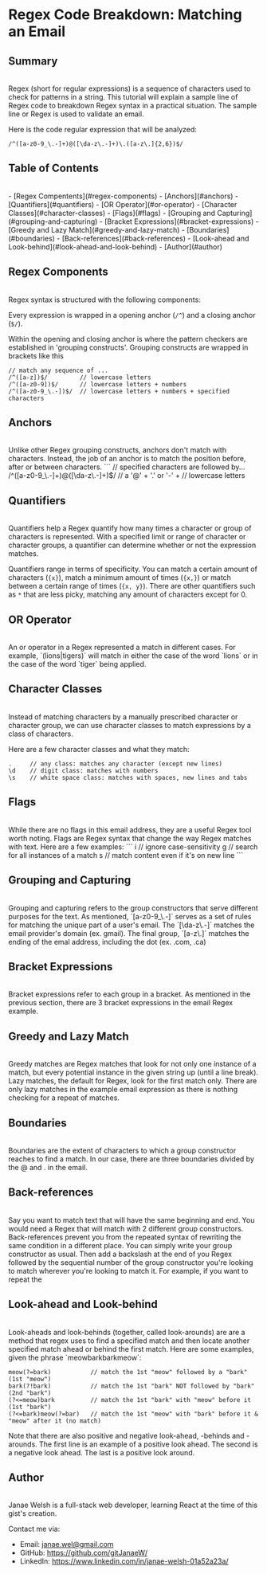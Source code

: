 # Regex Code Breakdown: Matching an Email

## Summary
<br>
Regex (short for regular expressions) is a sequence of characters used to check for patterns in a string. This tutorial will explain a sample line of Regex code to breakdown Regex syntax in a practical situation. The sample line or Regex is used to validate an email.

Here is the code regular expression that will be analyzed:
```
/^([a-z0-9_\.-]+)@([\da-z\.-]+)\.([a-z\.]{2,6})$/
```

## Table of Contents
<br>
- [Regex Compentents](#regex-components)
- [Anchors](#anchors)
- [Quantifiers](#quantifiers)
- [OR Operator](#or-operator)
- [Character Classes](#character-classes)
- [Flags](#flags)
- [Grouping and Capturing](#grouping-and-capturing)
- [Bracket Expressions](#bracket-expressions)
- [Greedy and Lazy Match](#greedy-and-lazy-match)
- [Boundaries](#boundaries)
- [Back-references](#back-references)
- [Look-ahead and Look-behind](#look-ahead-and-look-behind)
- [Author](#author)


## Regex Components <a id=regex-components></a>
<br>
Regex syntax is structured with the following components:

Every expression is wrapped in a opening anchor (`/^`) and a closing anchor (`$/`).

Within the opening and closing anchor is where the pattern checkers are established in 'grouping constructs'. Grouping constructs are wrapped in brackets like this
```
// match any sequence of ...
/^([a-z])$/         // lowercase letters
/^([a-z0-9])$/      // lowercase letters + numbers
/^([a-z0-9_\.-])$/  // lowercase letters + numbers + specified characters
```

## Anchors <a id=anchors></a>
<br>
Unlike other Regex grouping constructs, anchors don't match with characters. Instead, the job of an anchor is to match the position before, after or between characters.
```
// specified characters are followed by...
/^([a-z0-9_\.-]+)@([\da-z\.-]+)$/   // a '@' + '.' or '-' + 
                                    // lowercase letters



## Quantifiers <a id=quantifiers></a>
<br>
Quantifiers help a Regex quantify how many times a character or group of characters is represented. With a specified limit or range of character or character groups, a quantifier can determine whether or not the expression matches.

Quantifiers range in terms of specificity. You can match a certain amount of characters (`{x}`), match a minimum amount of times (`{x,}`) or match between a certain range of times (`{x, y}`). There are other quantifiers such as `*` that are less picky, matching any amount of characters except for 0.

## OR Operator <a id=or-operator></a>
<br>
An or operator in a Regex represented a match in different cases. For example, `(lions|tigers)` will match in either the case of the word `lions` or in the case of the word `tiger` being applied.

## Character Classes <a id=character-classes></a>
<br>
Instead of matching characters by a manually prescribed character or character group, we can use character classes to match expressions by a class of characters.

Here are a few character classes and what they match:
```
.     // any class: matches any character (except new lines)
\d    // digit class: matches with numbers
\s    // white space class: matches with spaces, new lines and tabs
```

## Flags <a id=flags></a>
<br>
While there are no flags in this email address, they are a useful Regex tool worth noting. Flags are Regex syntax that change the way Regex matches with text. Here are a few examples:
```
i   // ignore case-sensitivity
g   // search for all instances of a match
s   // match content even if it's on new line
```

## Grouping and Capturing <a id=grouping-and-capturing></a>
<br>
Grouping and capturing refers to the group constructors that serve different purposes for the text. As mentioned, `[a-z0-9_\.-]` serves as a set of rules for matching the unique part of a user's email. The `[\da-z\.-]` matches the email provider's domain (ex. gmail). The final group, `[a-z\.]` matches the ending of the emal address, including the dot (ex. .com, .ca)

## Bracket Expressions <a id=bracket-expressions></a>
<br>
Bracket expressions refer to each group in a bracket. As mentioned in the previous section, there are 3 bracket expressions in the email Regex example.

## Greedy and Lazy Match <a id=greedy-and-lazy-match></a>
<br>
Greedy matches are Regex matches that look for not only one instance of a match, but every potential instance in the given string up (until a line break). Lazy matches, the default for Regex, look for the first match only. There are only lazy matches in the example email expression as there is nothing checking for a repeat of matches.

## Boundaries <a id=boundaries></a>
<br>
Boundaries are the extent of characters to which a group constructor reaches to find a match. In our case, there are three boundaries divided by the @ and . in the email.

## Back-references <a id=back-references></a>
<br>
Say you want to match text that will have the same beginning and end. You would need a Regex that will match with 2 different group constructors. Back-references prevent you from the repeated syntax of rewriting the same condition in a different place. You can simply write your group constructor as usual. Then add a backslash at the end of you Regex followed by the sequential number of the group constructor you're looking to match wherever you're looking to match it. For example, if you want to repeat the 

## Look-ahead and Look-behind <a id=look-ahead-and-look-behind></a>
<br>
Look-aheads and look-behinds (together, called look-arounds) are are a method that regex uses to find a specified match and then locate another specified match ahead or behind the first match. Here are some examples, given the phrase `meowbarkbarkmeow`:

```
meow(?=bark)           // match the 1st "meow" followed by a "bark" (1st "meow")
bark(?!bark)           // match the 1st "bark" NOT followed by "bark" (2nd "bark")
(?<=meow)bark          // match the 1st "bark" with "meow" before it (1st "bark")
(?<=bark)meow(?=bar)   // match the 1st "meow" with "bark" before it & "meow" after it (no match) 
```

Note that there are also positive and negative look-ahead, -behinds and -arounds. The first line is an example of a positive look ahead. The second is a negative look ahead. The last is a positive look around.

## Author <a id=author></a>
<br>
Janae Welsh is a full-stack web developer, learning React at the time of this gist's creation.

Contact me via:
- Email: janae.wel@gmail.com
- GitHub: https://github.com/gitJanaeW/
- LinkedIn: https://www.linkedin.com/in/janae-welsh-01a52a23a/
